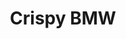 ---
title: Crispy BMW
image: https://farm5.staticflickr.com/4577/38578547362_1d8c7b6ec2_k.jpg
thumbnail: https://farm5.staticflickr.com/4577/38578547362_6a0135ffaa_n.jpg
caption: Aftermath of Tubbs Fire
---